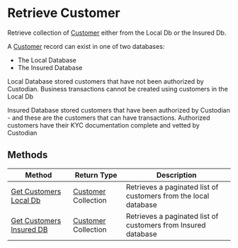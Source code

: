 # Retrieve Customer

Retrieve collection of [Customer][] either from the Local Db or the Insured Db.

A [Customer][] record can exist in one of two databases:

-   The Local Database
-   The Insured Database

Local Database stored customers that have not been authorized by Custodian. Business transactions cannot be created using customers in the Local Db

Insured Database stored customers that have been authorized by Custodian - and these are the customers that can have transactions. Authorized customers have their KYC documentation complete and vetted by Custodian

## Methods

| Method                     | Return Type             | Description                                                     |
| -------------------------- | ----------------------- | --------------------------------------------------------------- |
| [Get Customers Local Db]   | [Customer][] Collection | Retrieves a paginated list of customers from the local database |
| [Get Customers Insured DB] | [Customer][] Collection | Retrieves a paginated list of customers from Insured database   |

[Customer]: /src/customer-entity.md
[Get Customers Local Db]: get-customers-local-db.md
[Get Customers Insured DB]: get-customers-insured-db.md
